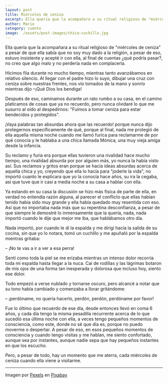 ```yaml
---
layout: post
title: Miércoles de ceniza
excerpt: Ella quería que la acompañara a su ritual religioso de "miércoles de ceniza" a pesar de que ella sabía que no soy muy dado a la religión, a pesar de eso, estuvo insistente y acepté ir con ella, al final de cuentas ¿qué podría pasar?, no creo que algo malo y no perdería nada en complacerla.  
author: Mario
category: cuento
image:  /assets/post-images/chica-cuchillo.jpg
---
```


Ella quería que la acompañara a su ritual religioso de "miércoles de ceniza" a pesar de que ella sabía que no soy muy dado a la religión, a pesar de eso, estuvo insistente y acepté ir con ella, al final de cuentas ¿qué podría pasar?, no creo que algo malo y no perdería nada en complacerla.   

Hicimos fila durante no mucho tiempo, mientras tanto avanzábamos en relativo silencio. Al llegar con el padre hizo lo suyo, dibujar una cruz con ceniza sobre nuestras frentes, nos vio tomados de la mano y sonrío mientras dijo –¡Qué Dios los bendiga!  

Después de eso, caminamos durante un rato rumbo a su casa, en el camino platicamos de cosas que ya no recuerdo, pero nunca olvidaré lo que me susurro al oído al despedirnos: "Fuimos a tomar ceniza para estar bendecidos y protegidos".   

¡Vaya palabras tan absurdas ahora que las recuerdo! porque  nunca dijo protegernos específicamente de qué, porque al final, nada me protegió de ella aquella misma noche cuando me llamó furica para reclamarme de por qué conocía y le hablaba a una chica llamada Mónica, una muy vieja amiga desde la infancia.  

Su reclamo y furia era porque ellas tuvieron una rivalidad hace mucho tiempo, una rivalidad absurda por por alguien más, yo nunca la había visto así. Sus reclamos y gritos eran porque se hacía ideas absurdas acerca de aquella chica y yo, creyendo que ella lo hacía para "joderle la vida", no importó cuanto le explicara que yo la conocía hace años, su ira la cegaba, así que tuve que ir casi a media noche a su casa a hablar con ella.   

Ya estando en su casa la discusión se hizo más física de parte de ella, en verdad no entendía razón alguna, al parecer el conflicto que ellas habían tenido había sido muy grande y ella había quedado muy resentida con eso. Así que no importaba nada más que su repentina desconfianza, a pesar de que siempre le demostré lo inmensamente que la quería, nada, nada importó cuando le dije que mejor me iba, que hablábamos otro día.   
    
Nada importó, por cuando le di la espalda y me dirigí hacía la salida de su cocina, sin que yo lo notara, tomó un cuchillo y me apuñaló por la espalda mientras gritaba:   

– ¡No te vas a ir a ver a esa perra!  

Sentí como toda la piel se me erizaba mientras un intenso dolor recorría toda mi espalda hasta llegar a la nuca. Caí de rodillas y las lágrimas botaron de mis ojos de una forma tan inesperada y dolorosa que incluso hoy, siento ese dolor.   

Todo empezó a verse nublado y tornarse oscuro, pero alcancé a notar que su tono había cambiado y comenzaba a llorar gritándome:   

– ¡perdóname, no quería hacerlo, perdón, perdón, perdóname por favor!  

Fue lo último que recuerdo de ese día, desde entonces llevó en coma 6 años, y cada día tengo la misma pesadilla recurrente acerca de lo que sucedió esa última noche con ella, a veces tengo pequeños momentos de consciencia, como este, donde no sé que día es, porque no puedo moverme o despertar. A pesar de eso, en esos pequeños momentos de consciencia y cuando tengo visitas y me hablan, me siento confortado, aunque sea por instantes, aunque nadie sepa que hay pequeños instantes en que los escucho.   

Pero, a pesar de todo, hay un momento que me aterra, cada miércoles de ceniza cuando ella viene a visitarme.

***

Imagen por [Pexels](https://pixabay.com/es/users/pexels-2286921/) en [Pixabay](https://pixaba.com/)
